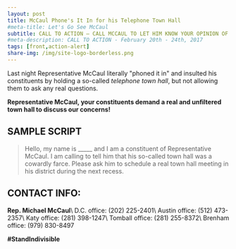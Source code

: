```yaml
---
layout: post
title: McCaul Phone's It In for his Telephone Town Hall
#meta-title: Let's Go See McCaul
subtitle: CALL TO ACTION – CALL MCCAUL TO LET HIM KNOW YOUR OPINION OF HIS TELEPHONE TOWN HALL
#meta-description: CALL TO ACTION - February 20th - 24th, 2017
tags: [front,action-alert]
share-img: /img/site-logo-borderless.png
---
```

Last night Representative McCaul literally "phoned it in" and insulted his constituents by holding a so-called *telephone town hall*, but not allowing them to ask any real questions.

**Representative McCaul, your constituents demand a real and unfiltered town hall to discuss our concerns!**

## SAMPLE SCRIPT
> Hello, my name is &#95;&#95;&#95;&#95;&#95; and I am a constituent of Representative McCaul. I am calling to tell him that his so-called town hall was a cowardly farce. Please ask him to schedule a real town hall meeting in his district during the next recess.

## CONTACT INFO:

**Rep. Michael McCaul**\\
D.C. office: (202) 225-2401\\
Austin office: (512) 473-2357\\
Katy office: (281) 398-1247\\
Tomball office: (281) 255-8372\\
Brenham office: (979) 830-8497

**#StandIndivisible**
